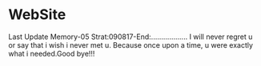 # WebSite
Last Update
Memory-05
Strat:090817-End:..................
I will never regret u or say that i wish i never met u.
Because once upon a time, u were exactly what i needed.Good bye!!!
